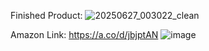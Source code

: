 Finished Product:
![20250627_003022_clean](https://github.com/user-attachments/assets/d3ff5e99-c6c9-433e-a7ec-23bbc23a16b5)

Amazon Link: https://a.co/d/jbjptAN
![image](https://github.com/user-attachments/assets/9854b377-71f5-4549-938f-8c1be427becd)
